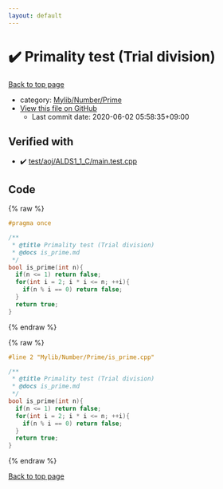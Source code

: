 ```yaml
---
layout: default
---
```


<!-- mathjax config similar to math.stackexchange -->
<script type="text/javascript" async
  src="https://cdnjs.cloudflare.com/ajax/libs/mathjax/2.7.5/MathJax.js?config=TeX-MML-AM_CHTML">
</script>
<script type="text/x-mathjax-config">
  MathJax.Hub.Config({
    TeX: { equationNumbers: { autoNumber: "AMS" }},
    tex2jax: {
      inlineMath: [ ['$','$'] ],
      processEscapes: true
    },
    "HTML-CSS": { matchFontHeight: false },
    displayAlign: "left",
    displayIndent: "2em"
  });
</script>

<script type="text/javascript" src="https://cdnjs.cloudflare.com/ajax/libs/jquery/3.4.1/jquery.min.js"></script>
<script src="https://cdn.jsdelivr.net/npm/jquery-balloon-js@1.1.2/jquery.balloon.min.js" integrity="sha256-ZEYs9VrgAeNuPvs15E39OsyOJaIkXEEt10fzxJ20+2I=" crossorigin="anonymous"></script>
<script type="text/javascript" src="../../../../assets/js/copy-button.js"></script>
<link rel="stylesheet" href="../../../../assets/css/copy-button.css" />


# :heavy_check_mark: Primality test (Trial division)

<a href="../../../../index.html">Back to top page</a>

* category: <a href="../../../../index.html#26f1f261bc4e83492156752f5caf0111">Mylib/Number/Prime</a>
* <a href="{{ site.github.repository_url }}/blob/master/Mylib/Number/Prime/is_prime.cpp">View this file on GitHub</a>
    - Last commit date: 2020-06-02 05:58:35+09:00




## Verified with

* :heavy_check_mark: <a href="../../../../verify/test/aoj/ALDS1_1_C/main.test.cpp.html">test/aoj/ALDS1_1_C/main.test.cpp</a>


## Code

<a id="unbundled"></a>
{% raw %}
```cpp
#pragma once

/**
 * @title Primality test (Trial division)
 * @docs is_prime.md
 */
bool is_prime(int n){
  if(n <= 1) return false;
  for(int i = 2; i * i <= n; ++i){
    if(n % i == 0) return false;
  }
  return true;
}

```
{% endraw %}

<a id="bundled"></a>
{% raw %}
```cpp
#line 2 "Mylib/Number/Prime/is_prime.cpp"

/**
 * @title Primality test (Trial division)
 * @docs is_prime.md
 */
bool is_prime(int n){
  if(n <= 1) return false;
  for(int i = 2; i * i <= n; ++i){
    if(n % i == 0) return false;
  }
  return true;
}

```
{% endraw %}

<a href="../../../../index.html">Back to top page</a>

